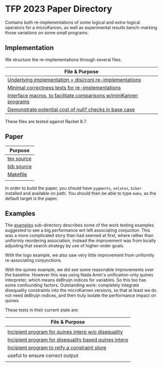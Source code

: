 # TFP 2023 Paper Directory

Contains both re-implementations of some logical and extra-logical
operators for a microKanren, as well as experimental results
bench-marking those variations on some small programs.

## Implementation

We structure the re-implementations through several files.

| File & Purpose                                                                                            |
|-----------------------------------------------------------------------------------------------------------|
| [Underlying implementation + disj/conj re-implementations](./logical-combinator-function-definitions.rkt) |
| [Minimal correctness tests for re-implementations](./testing-logical-combinator-definitions.rkt)          |
| [Interface macros, to facilitate comparisons w/miniKanren programs](./interface-definitions.rkt)          |
| [Demonstrate potential cost of null? checks in base case](./profiling-logical-combinator-definitions.rkt) |



These files are tested against Racket 8.7.


## Paper

| Purpose                 |
|-------------------------|
| [tex source](./tfp.tex) |
| [bib source](./tfp.bib) |
| [Makefile](./Makefile)  |
|                         |


In order to build the paper, you should have `pygments`, `xelatex`,
`biber` installed and available on path. You should then be able to
type `make`, as the default target is the paper. 

## Examples

The [examples](./examples) sub-directory describes some of the work
testing examples suggested to see a big performance wrt left
associating conjuction. This was a more complicated story than had
seemed at first, where rather than uniformly reordering association,
instead the improvement was from locally adjusting that search
strategy by use of higher-order goals.

With the logo example, we also saw very little improvement from
uniformly re-associating conjunctions.

With the quines example, we did see some reasonable improvements over
the baseline. However this was using Nada Amin's unification-only
quines interpreter, which means deBruijn indices for variables. So
this too has some confounding factors. Outstanding work: completely
integrate disequality constraints into the microKanren versions, so
that at least we do not need deBruijn indices, and then truly isolate
the performance impact on quines.

These tests in their current state are:

| File & Purpose                                                                                   |
|--------------------------------------------------------------------------------------------------|
| [](./profiling-quines.rkt)                                                                       |
| [Incipient program for quines interp w/o disequality](./profiling-quines-no-disequality.rkt)     |
| [Incipient program for disequality based quines interp](./profiling-quines-with-disequality.rkt) |
| [Incipient program to reify a constraint store](./constraint-store-to-program.rkt)               |
| useful to ensure correct output                                                                  |
|                                                                                                  |

